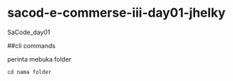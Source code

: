 # sacod-e-commerse-iii-day01-jhelky
SaCode_day01

##cli commands

perinta mebuka folder
```
cd nama folder
```
